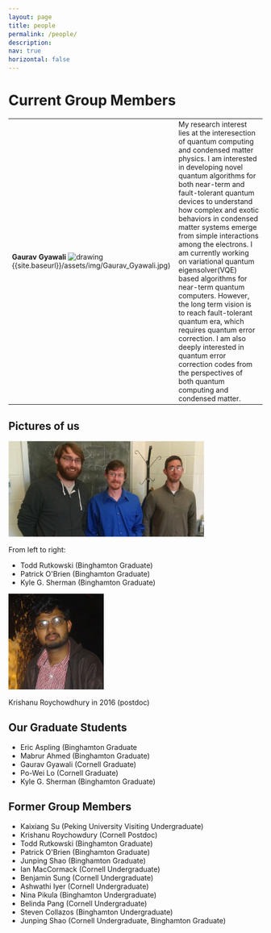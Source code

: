 ```yaml
---
layout: page
title: people
permalink: /people/
description: 
nav: true
horizontal: false
---
```


# Current Group Members
|      |      |
|------|------|
|**Gaurav Gyawali** <img src="drawing.jpg" alt="drawing" width="200"/> {{site.baseurl}}/assets/img/Gaurav_Gyawali.jpg)     | My research interest lies at the interesection of quantum computing and condensed matter physics. I am interested in developing novel quantum algorithms for both near-term and fault-tolerant quantum devices to understand how complex and exotic behaviors in condensed matter systems emerge from simple interactions among the electrons. I am currently working on variational quantum eigensolver(VQE) based algorithms for near-term quantum computers. However, the long term vision is to reach fault-tolerant quantum era, which requires quantum error correction. I am also deeply interested in quantum error correction codes from the perspectives of both quantum computing and condensed matter.|

 ## Pictures of us
<img src="/assets/img/Lawler_Group_Graduate Students_Fall_2016.png" alt="Todd, Kyle and Pat in 2015" height = 190 width="388" />

From left to right:
- Todd Rutkowski (Binghamton Graduate)
- Patrick O'Brien (Binghamton Graduate)
- Kyle G. Sherman (Binghamton Graduate)

<img src="/assets/img/KrishanuRoyChowdury.jpg" alt="Krishanu Roychowdhury in 2016" height=190 width=189 />

Krishanu Roychowdhury in 2016 (postdoc)

## Our Graduate Students
- Eric Aspling (Binghamton Graduate
- Mabrur Ahmed (Binghamton Graduate)
- Gaurav Gyawali (Cornell Graduate)
- Po-Wei Lo (Cornell Graduate)
- Kyle G. Sherman (Binghamton Graduate)

## Former Group Members
- Kaixiang Su (Peking University Visiting Undergraduate)
- Krishanu Roychowdury (Cornell Postdoc)
- Todd Rutkowski (Binghamton Graduate)
- Patrick O'Brien (Binghamton Graduate)
- Junping Shao (Binghamton Graduate)
- Ian MacCormack (Cornell Undergraduate)
- Benjamin Sung (Cornell Undergraduate)
- Ashwathi Iyer (Cornell Undergraduate)
- Nina Pikula (Binghamton Undergraduate)
- Belinda Pang (Cornell Undergraduate)
- Steven Collazos (Binghamton Undergraduate)
- Junping Shao (Cornell Undergraduate, Binghamton Graduate)

